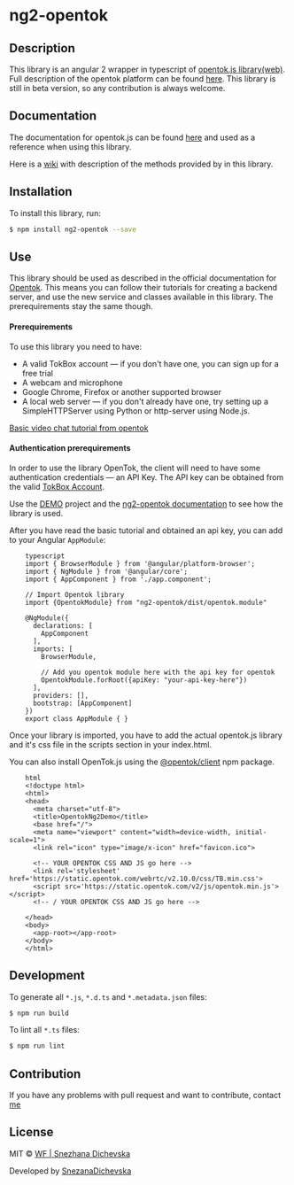 # ng2-opentok

## Description

This library is an angular 2 wrapper in typescript of [opentok.js library(web)](https://tokbox.com/developer/sdks/js/). Full description of the opentok platform can be found [here](https://tokbox.com/developer/guides/basics/).
This library is still in beta version, so any contribution is always welcome.

## Documentation

The documentation for opentok.js can be found [here](https://tokbox.com/developer/sdks/js) and used as a reference when using this library.

Here is a [wiki](https://github.com/webfactorymk/ng2-opentok/wiki/Opentok-service) with description of the methods provided by in this library.

## Installation
To install this library, run:

```bash
$ npm install ng2-opentok --save
```
## Use
This library should be used as described in the official documentation for [Opentok](). This means you can follow their tutorials for creating a backend server, and use the new service and classes available in this library. The prerequirements stay the same though.

#### Prerequirements
To use this library you need to have:
* A valid TokBox account — if you don't have one, you can sign up for a free trial
* A webcam and microphone
* Google Chrome, Firefox or another supported browser
* A local web server — if you don't already have one, try setting up a SimpleHTTPServer using Python or http-server using Node.js.

[Basic video chat tutorial from opentok](https://tokbox.com/developer/tutorials/web/basic-video-chat/)


#### Authentication prerequirements
In order to use the library OpenTok, the client will need to have some authentication credentials — an API Key.
The API key can be obtained from the valid [TokBox Account](https://id.tokbox.com/login?response_type=code&redirect_uri=https%3A%2F%2Ftokbox.com%2Faccount%2Fauth%2Fprovider%2Fcallback&state=eyJyZWRpcmVjdCI6Ii8ifQ%3D%3D&client_id=acountportalprod).

Use the [DEMO](https://github.com/webfactorymk/ng2-opentok-demo) project and the [ng2-opentok documentation](https://github.com/webfactorymk/ng2-opentok/wiki/Opentok-service) to see how the library is used.

After you have read the basic tutorial and obtained an api key, you can add to your Angular `AppModule`:

        typescript
        import { BrowserModule } from '@angular/platform-browser';
        import { NgModule } from '@angular/core';
        import { AppComponent } from './app.component';

        // Import Opentok library
        import {OpentokModule} from "ng2-opentok/dist/opentok.module"

        @NgModule({
          declarations: [
            AppComponent
          ],
          imports: [
            BrowserModule,

            // Add you opentok module here with the api key for opentok
            OpentokModule.forRoot({apiKey: "your-api-key-here"})
          ],
          providers: [],
          bootstrap: [AppComponent]
        })
        export class AppModule { }
        

Once your library is imported, you have to add the actual opentok.js library and it's css file in the scripts section in your index.html.

You can also install OpenTok.js using the [@opentok/client](https://www.npmjs.com/package/@opentok/client) npm package.

        html
        <!doctype html>
        <html>
        <head>
          <meta charset="utf-8">
          <title>OpentokNg2Demo</title>
          <base href="/">
          <meta name="viewport" content="width=device-width, initial-scale=1">
          <link rel="icon" type="image/x-icon" href="favicon.ico">

          <!-- YOUR OPENTOK CSS AND JS go here -->
          <link rel='stylesheet' href='https://static.opentok.com/webrtc/v2.10.0/css/TB.min.css'>
          <script src='https://static.opentok.com/v2/js/opentok.min.js'></script>
          <!-- / YOUR OPENTOK CSS AND JS go here -->

        </head>
        <body>
          <app-root></app-root>
        </body>
        </html>
        

## Development

To generate all `*.js`, `*.d.ts` and `*.metadata.json` files:

```bash
$ npm run build
```

To lint all `*.ts` files:

```bash
$ npm run lint
```


## Contribution
If you have any problems with pull request and want to contribute, contact [me](mailto:snezhana.dichevska@webfactory.mk)


## License

MIT © [WF | Snezhana Dichevska](mailto:snezhana.dichevska@webfactory.mk)

Developed by [SnezanaDichevska](https://github.com/SnezanaDichevska) 
